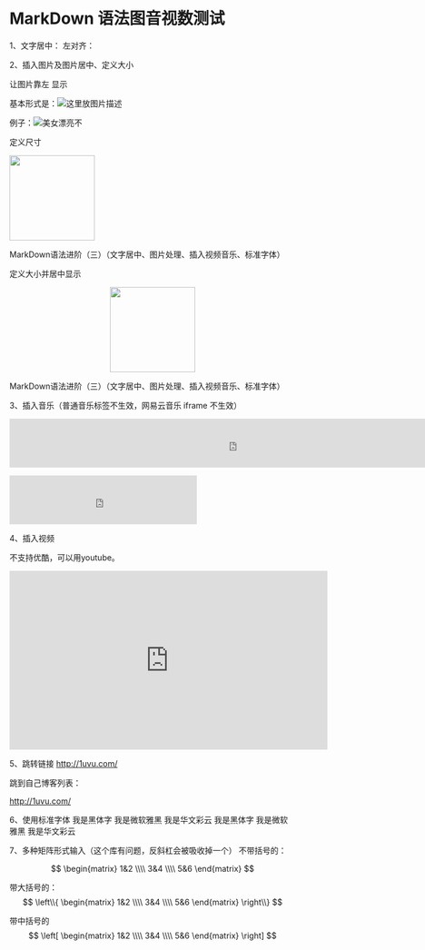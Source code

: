 # MarkDown 语法图音视数测试

1、文字居中：
左对齐：

2、插入图片及图片居中、定义大小

让图片靠左 显示

基本形式是：![这里放图片描述](这里放图片链接)

例子：![美女漂亮不](https://tse2-mm.cn.bing.net/th?id=OIP.rF3VYN1CRvtyWBPU0I7kyQDMEy&p=0&pid=1.1)



定义尺寸

<img width = '150' height ='150' src ="https://tse2-mm.cn.bing.net/th?id=OIP.rF3VYN1CRvtyWBPU0I7kyQDMEy&p=0&pid=1.1"/>



MarkDown语法进阶（三）（文字居中、图片处理、插入视频音乐、标准字体）

定义大小并居中显示
<div align=center><img width = '150' height ='150' src ="https://tse2-mm.cn.bing.net/th?id=OIP.rF3VYN1CRvtyWBPU0I7kyQDMEy&p=0&pid=1.1"/></div>

MarkDown语法进阶（三）（文字居中、图片处理、插入视频音乐、标准字体）

3、插入音乐（普通音乐标签不生效，网易云音乐 iframe 不生效）

<embed height="86" width="800" src="https://music.163.com/outchain/player?type=2&amp;id=528478901&amp;auto=1&amp;height=66"></embed>

<iframe frameborder="no" border="0" marginwidth="0" marginheight="0" width=330 height=86 src="https://music.163.com/outchain/player?type=2&amp;id=528478901&amp;auto=1&amp;height=66"></iframe>

4、插入视频

不支持优酷，可以用youtube。

<iframe width="560" height="315" src="https://www.youtube.com/embed/Ilg3gGewQ5U" frameborder="0" allowfullscreen></iframe>

5、跳转链接
<a href="http://1uvu.com/" target="_blank">http://1uvu.com/</a>

跳到自己博客列表：

<a href="http://1uvu.com/" target="_blank">http://1uvu.com/</a>

6、使用标准字体
<font face="黑体">我是黑体字</font>
<font face="微软雅黑">我是微软雅黑</font>
<font face="STCAIYUN">我是华文彩云</font>
我是黑体字
我是微软雅黑
我是华文彩云

7、多种矩阵形式输入（这个库有问题，反斜杠会被吸收掉一个）
不带括号的：



$$
\begin{matrix}
1&2 \\\\  3&4 \\\\ 5&6
\end{matrix}
$$

带大括号的：
$$
\left\\{
\begin{matrix}
1&2 \\\\  3&4 \\\\ 5&6
\end{matrix}
\right\\}
$$

带中括号的
$$
\left[
\begin{matrix}
1&2 \\\\  3&4 \\\\ 5&6
\end{matrix}
\right]
$$
